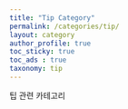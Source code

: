```yaml
---
title: "Tip Category"
permalink: /categories/tip/
layout: category
author_profile: true
toc_sticky: true
toc_ads : true
taxonomy: tip
---
```


팁 관련 카테고리
